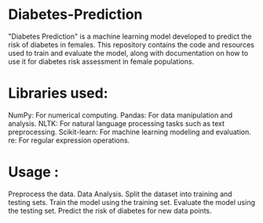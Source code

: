 # Diabetes-Prediction
"Diabetes Prediction" is a machine learning model developed to predict the risk of diabetes in females. This repository contains the code and resources used to train and evaluate the model, along with documentation on how to use it for diabetes risk assessment in female populations.

# Libraries used:
NumPy: For numerical computing.
Pandas: For data manipulation and analysis.
NLTK: For natural language processing tasks such as text preprocessing.
Scikit-learn: For machine learning modeling and evaluation.
re: For regular expression operations.

# Usage :
Preprocess the data.
Data Analysis.
Split the dataset into training and testing sets.
Train the model using the training set.
Evaluate the model using the testing set.
Predict the risk of diabetes for new data points.
